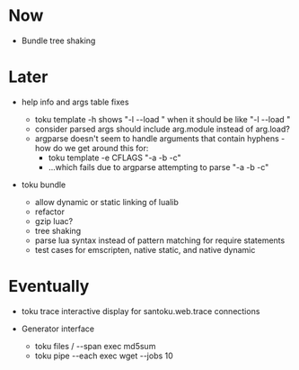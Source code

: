 # Now

- Bundle tree shaking

# Later

- help info and args table fixes
    - toku template -h shows "-l --load <load>"
      when it should be like "-l --load <module>"
    - consider parsed args should include
      arg.module instead of arg.load?
    - argparse doesn't seem to handle arguments
      that contain hyphens - how do we get
      around this for:
        - toku template -e CFLAGS "-a -b -c"
        - ...which fails due to argparse
          attempting to parse "-a -b -c"

- toku bundle
    - allow dynamic or static linking of lualib
    - refactor
    - gzip luac?
    - tree shaking
    - parse lua syntax instead of pattern
      matching for require statements
    - test cases for emscripten, native static,
      and native dynamic

# Eventually

- toku trace interactive display for
  santoku.web.trace connections

- Generator interface
    - toku files / --span exec md5sum
    - toku pipe --each exec wget --jobs 10
